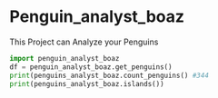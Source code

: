 # Penguin_analyst_boaz

This Project can Analyze your Penguins

```python
import penguin_analyst_boaz
df = penguin_analyst_boaz.get_penguins()
print(penguins_analyst_boaz.count_penguins() #344
print(penguins_analyst_boaz.islands())
```
